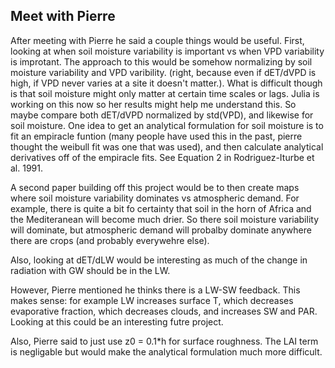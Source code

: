 ## Meet with Pierre ##

After meeting with Pierre he said a couple things would be useful. First, looking at when soil moisture variability is important vs when VPD variability is improtant. The approach to this would be somehow normalizing by soil moisture variability and VPD varibility. (right, because even if dET/dVPD is high, if VPD never varies at a site it doesn't matter.). What is difficult though is that soil moisture might only matter at certain time scales or lags. Julia is working on this now so her results might help me understand this. So maybe compare both dET/dVPD normalized by std(VPD), and likewise for soil moisture. One idea to get an analytical formulation for soil moisture is to fit an empiracle funtion (many people have used this in the past, pierre thought the weibull fit was one that was used), and then calculate analytical derivatives off of the empiracle fits. See Equation 2 in Rodriguez-Iturbe et al. 1991.

A second paper building off this project would be to then create maps where soil moisture variability dominates vs atmospheric demand. For example, there is quite a bit fo certainty that soil in the horn of Africa and the Mediteranean will become much drier.  So there soil moisture variability will dominate, but atmospheric demand will probalby dominate anywhere there are crops (and probably everywehre else).

Also, looking at dET/dLW would be interesting as much of the change in radiation with GW should be in the LW.

However, Pierre mentioned he thinks there is a LW-SW feedback. This makes sense: for example LW increases surface T, which decreases evaporative fraction, which decreases clouds, and increases SW and PAR. Looking at this could be an interesting futre project.

Also, Pierre said to just use z0 = 0.1*h for surface roughness. The LAI term is negligable but would make the analytical formulation much more difficult.